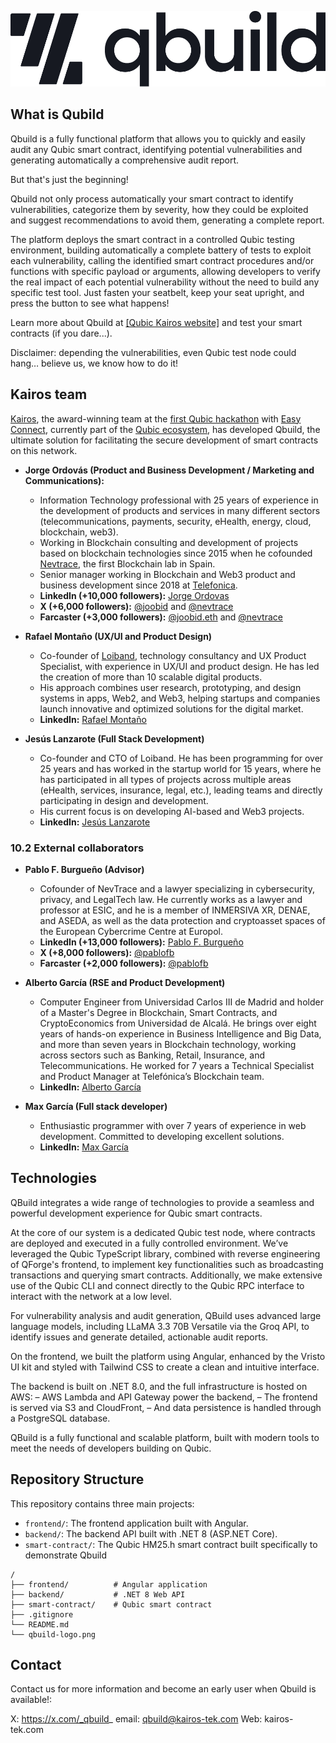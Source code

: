 ![Qbuild logo](qbuild-logo.png)

## What is Qubild

Qbuild is a fully functional platform that allows you to quickly and easily audit any Qubic smart contract, identifying potential vulnerabilities and generating automatically a comprehensive audit report.

But that's just the beginning!

Qbuild not only process automatically your smart contract to identify vulnerabilities, categorize them by severity, how they could be exploited and suggest recommendations to avoid them, generating a complete report.

The platform deploys the smart contract in a controlled Qubic testing environment, building automatically a complete battery of tests to exploit each vulnerability, calling the identified smart contract procedures and/or functions with specific payload or arguments, allowing developers to verify the real impact of each potential vulnerability without the need to build any specific test tool.
Just fasten your seatbelt, keep your seat upright, and press the button to see what happens!

Learn more about Qbuild at [[Qubic Kairos website]](https://qbuild-pre.kairos-tek.com/) and test your smart contracts (if you dare...).

Disclaimer: depending the vulnerabilities, even Qubic test node could hang… believe us, we know how to do it!

## Kairos team

[Kairos](https://www.kairos-tek.com/), the award-winning team at the [first Qubic hackathon](https://x.com/MillyCrypto_/status/1903936236093403637) with [Easy Connect](https://www.kairos-tek.com/easyconnect), currently part of the [Qubic ecosystem](https://qubic.org/ecosystem/easy-connect), has developed Qbuild, the ultimate solution for facilitating the secure development of smart contracts on this network.

- **Jorge Ordovás (Product and Business Development / Marketing and Communications):**
  - Information Technology professional with 25 years of experience in the development of products and services in many different sectors (telecommunications, payments, security, eHealth, energy, cloud, blockchain, web3).
  - Working in Blockchain consulting and development of projects based on blockchain technologies since 2015 when he cofounded [Nevtrace](https://nevtrace.com), the first Blockchain lab in Spain.
  - Senior manager working in Blockchain and Web3 product and business development since 2018 at [Telefonica](https://metaverso.telefonica.com/en/welcome-to-metaverse).
  - **LinkedIn (+10,000 followers):** [Jorge Ordovas](https://www.linkedin.com/in/jorgeordovas/)
  - **X (+6,000 followers):** [@joobid](https://x.com/joobid) and [@nevtrace](https://x.com/nevtrace)
  - **Farcaster (+3,000 followers):** [@joobid.eth](https://warpcast.com/joobid.eth) and [@nevtrace](https://warpcast.com/nevtrace)

- **Rafael Montaño (UX/UI and Product Design)**
  - Co-founder of [Loiband](https://www.loiband.com/home-en), technology consultancy and UX Product Specialist, with experience in UX/UI and product design. He has led the creation of more than 10 scalable digital products.
  - His approach combines user research, prototyping, and design systems in apps, Web2, and Web3, helping startups and companies launch innovative and optimized solutions for the digital market.
  - **LinkedIn:** [Rafael Montaño](https://www.linkedin.com/in/rafael-monta%C3%B1o-marroquin/)
 
- **Jesús Lanzarote (Full Stack Development)**
  - Co-founder and CTO of Loiband. He has been programming for over 25 years and has worked in the startup world for 15 years, where he has participated in all types of projects across multiple areas (eHealth, services, insurance, legal, etc.), leading teams and directly participating in design and development.
  - His current focus is on developing AI-based and Web3 projects.
  - **LinkedIn:** [Jesús Lanzarote](https://www.linkedin.com/in/jesus-lanzarote/)

### 10.2 External collaborators

- **Pablo F. Burgueño (Advisor)**
  - Cofounder of NevTrace and a lawyer specializing in cybersecurity, privacy, and LegalTech law. He currently works as a lawyer and professor at ESIC, and he is a member of INMERSIVA XR, DENAE, and ASEDA, as well as the data protection and cryptoasset spaces of the European Cybercrime Centre at Europol.
  - **LinkedIn (+13,000 followers):** [Pablo F. Burgueño](https://www.linkedin.com/in/pablofb/)
  - **X (+8,000 followers):** [@pablofb](https://x.com/pablofb)
  - **Farcaster (+2,000 followers):** [@pablofb](https://warpcast.com/pablofb)
 
 - **Alberto García (RSE and Product Development)**
   - Computer Engineer from Universidad Carlos III de Madrid and holder of a Master's Degree in Blockchain, Smart Contracts, and CryptoEconomics from Universidad de Alcalá. He brings over eight years of hands-on experience in Business Intelligence and Big Data, and more than seven years in Blockchain technology, working across sectors such as Banking, Retail, Insurance, and Telecommunications. He worked for 7 years a Technical Specialist and Product Manager at Telefónica’s Blockchain team.
   - **LinkedIn:** [Alberto García](https://www.linkedin.com/in/okalberto/)

 - **Max García (Full stack developer)**
   - Enthusiastic programmer with over 7 years of experience in web development. Committed to developing excellent solutions. 
   - **LinkedIn:** [Max García](https://www.linkedin.com/in/maximiliano-daniel-garc%C3%ADa-716705229/)

## Technologies

QBuild integrates a wide range of technologies to provide a seamless and powerful development experience for Qubic smart contracts.

At the core of our system is a dedicated Qubic test node, where contracts are deployed and executed in a fully controlled environment. We’ve leveraged the Qubic TypeScript library, combined with reverse engineering of QForge's frontend, to implement key functionalities such as broadcasting transactions and querying smart contracts. Additionally, we make extensive use of the Qubic CLI and connect directly to the Qubic RPC interface to interact with the network at a low level.

For vulnerability analysis and audit generation, QBuild uses advanced large language models, including LLaMA 3.3 70B Versatile via the Groq API, to identify issues and generate detailed, actionable audit reports.

On the frontend, we built the platform using Angular, enhanced by the Vristo UI kit and styled with Tailwind CSS to create a clean and intuitive interface.

The backend is built on .NET 8.0, and the full infrastructure is hosted on AWS:
– AWS Lambda and API Gateway power the backend,
– The frontend is served via S3 and CloudFront,
– And data persistence is handled through a PostgreSQL database.

QBuild is a fully functional and scalable platform, built with modern tools to meet the needs of developers building on Qubic.

## Repository Structure

This repository contains three main projects:

- `frontend/`: The frontend application built with Angular.
- `backend/`: The backend API built with .NET 8 (ASP.NET Core).
- `smart-contract/`: The Qubic HM25.h smart contract built specifically to demonstrate Qbuild

```
/
├── frontend/          # Angular application
├── backend/           # .NET 8 Web API
├── smart-contract/    # Qubic smart contract
├── .gitignore
└── README.md
└── qbuild-logo.png
```

## Contact

Contact us for more information and become an early user when Qbuild is available!:

X: https://x.com/_qbuild_
email: qbuild@kairos-tek.com
Web: kairos-tek.com
